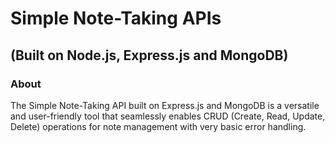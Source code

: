 # Simple Note-Taking APIs 
## (Built on Node.js, Express.js and MongoDB)
### About
The Simple Note-Taking API built on Express.js and MongoDB is a versatile and user-friendly tool that seamlessly enables CRUD (Create, Read, Update, Delete) operations for note management with very basic error handling.
